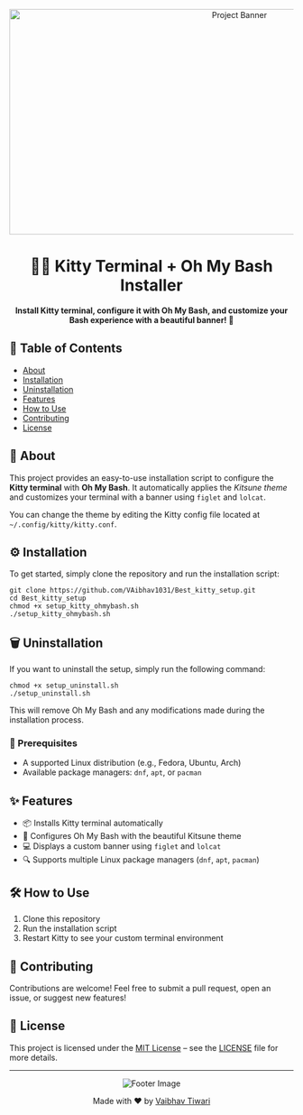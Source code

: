 <!-- Banner image or logo -->
<p align="center">
  <img src="https://Images/Banner.png" width="800" height="400" alt="Project Banner">
</p>

<h1 align="center">🐱‍👤 Kitty Terminal + Oh My Bash Installer</h1>

<p align="center">
  <strong>Install Kitty terminal, configure it with Oh My Bash, and customize your Bash experience with a beautiful banner! 🎉</strong>
</p>

<!-- Table of Contents -->
<h2>📑 Table of Contents</h2>
<ul>
  <li><a href="#about">About</a></li>
  <li><a href="#installation">Installation</a></li>
  <li><a href="#uninstallation">Uninstallation</a></li>
  <li><a href="#features">Features</a></li>
  <li><a href="#how-to-use">How to Use</a></li>
  <li><a href="#contributing">Contributing</a></li>
  <li><a href="#license">License</a></li>
</ul>

<h2 id="about">📜 About</h2>
<p>
  This project provides an easy-to-use installation script to configure the <strong>Kitty terminal</strong> with <strong>Oh My Bash</strong>. 
  It automatically applies the <em>Kitsune theme</em> and customizes your terminal with a banner using <code>figlet</code> and <code>lolcat</code>.
  
  You can change the theme by editing the Kitty config file located at <code>~/.config/kitty/kitty.conf</code>.
</p>

<h2 id="installation">⚙️ Installation</h2>
<p>To get started, simply clone the repository and run the installation script:</p>

<pre><code>git clone https://github.com/VAibhav1031/Best_kitty_setup.git
cd Best_kitty_setup
chmod +x setup_kitty_ohmybash.sh
./setup_kitty_ohmybash.sh
</code></pre>

<h2 id="uninstallation">🗑️ Uninstallation</h2>
<p>If you want to uninstall the setup, simply run the following command:</p>

<pre><code>chmod +x setup_uninstall.sh
./setup_uninstall.sh
</code></pre>
<p>This will remove Oh My Bash and any modifications made during the installation process.</p>

<h3>🔧 Prerequisites</h3>
<ul>
  <li>A supported Linux distribution (e.g., Fedora, Ubuntu, Arch)</li>
  <li>Available package managers: <code>dnf</code>, <code>apt</code>, or <code>pacman</code></li>
</ul>

<h2 id="features">✨ Features</h2>
<ul>
  <li>📦 Installs Kitty terminal automatically</li>
  <li>🎨 Configures Oh My Bash with the beautiful Kitsune theme</li>
  <li>💻 Displays a custom banner using <code>figlet</code> and <code>lolcat</code></li>
  <li>🔍 Supports multiple Linux package managers (<code>dnf</code>, <code>apt</code>, <code>pacman</code>)</li>
</ul>

<h2 id="how-to-use">🛠️ How to Use</h2>
<ol>
  <li>Clone this repository</li>
  <li>Run the installation script</li>
  <li>Restart Kitty to see your custom terminal environment</li>
</ol>

<h2 id="contributing">🤝 Contributing</h2>
<p>
  Contributions are welcome! Feel free to submit a pull request, open an issue, or suggest new features!
</p>

<h2 id="license">📝 License</h2>
<p>
  This project is licensed under the <a href="LICENSE">MIT License</a> – see the <a href="LICENSE">LICENSE</a> file for more details.
</p>

<!-- Footer section -->
<hr>
<p align="center">
  <img src="https://your-image-url-here.com/footer-image.png" alt="Footer Image">
</p>

<p align="center">
  Made with ❤️ by <a href="https://github.com/your-username">Vaibhav Tiwari</a>
</p>

